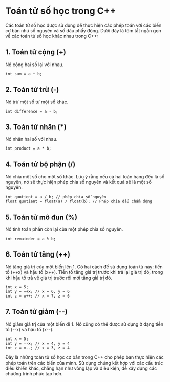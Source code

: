 # Toán tử số học trong C++
Các toán tử số học được sử dụng để thực hiện các phép toán với các biến cơ bản như số nguyên và số dấu phẩy động. Dưới đây là tóm tắt ngắn gọn về các toán tử số học khác nhau trong C++:
## 1. Toán tử cộng (+)
Nó cộng hai số lại với nhau.
~~~
int sum = a + b;
~~~
## 2. Toán tử trừ (-)
Nó trừ một số từ một số khác.
~~~
int difference = a - b;
~~~
## 3. Toán tử nhân (*)
Nó nhân hai số với nhau.
~~~
int product = a * b;
~~~
## 4. Toán tử bộ phận (/)
Nó chia một số cho một số khác. Lưu ý rằng nếu cả hai toán hạng đều là số nguyên, nó sẽ thực hiện phép chia số nguyên và kết quả sẽ là một số nguyên.
~~~
int quotient = a / b; // phép chia số nguyên
float quotient = float(a) / float(b); // Phép chia dấu chấm động
~~~
## 5. Toán tử mô đun (%)
Nó tính toán phần còn lại của một phép chia số nguyên.
~~~
int remainder = a % b;
~~~
## 6. Toán tử tăng (++)
Nó tăng giá trị của một biến lên 1. Có hai cách để sử dụng toán tử này: tiền tố (++x) và hậu tố (x++). Tiền tố tăng giá trị trước khi trả lại giá trị đó, trong khi hậu tố trả về giá trị trước rồi mới tăng giá trị đó.
~~~
int x = 5;
int y = ++x; // x = 6, y = 6
int z = x++; // x = 7, z = 6
~~~
## 7. Toán tử giảm (--)
Nó giảm giá trị của một biến đi 1. Nó cũng có thể được sử dụng ở dạng tiền tố (--x) và hậu tố (x--).
~~~
int x = 5;
int y = --x; // x = 4, y = 4
int z = x--; // x = 3, z = 4
~~~
Đây là những toán tử số học cơ bản trong C++ cho phép bạn thực hiện các phép toán trên các biến của mình. Sử dụng chúng kết hợp với các cấu trúc điều khiển khác, chẳng hạn như vòng lặp và điều kiện, để xây dựng các chương trình phức tạp hơn.